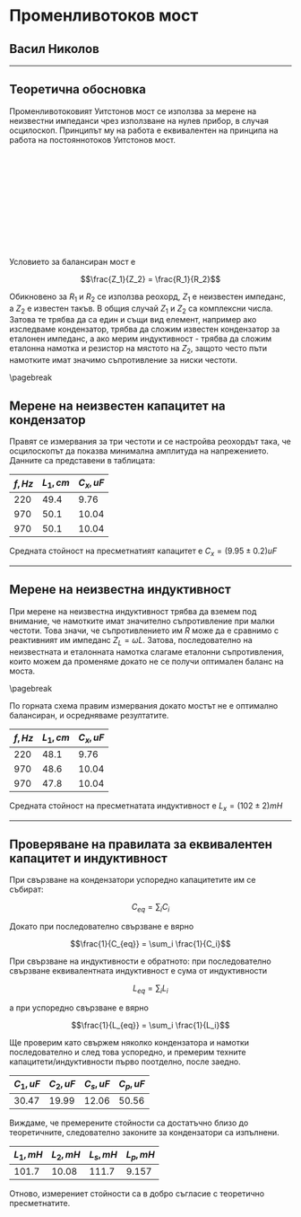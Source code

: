 # Променливотоков мост
## Васил Николов

---

## Теоретична обосновка

Променливотоковият Уитстонов мост се използва за мерене на неизвестни импеданси чрез използване на нулев прибор, в случая осцилоскоп. Принципът му на работа е еквивалентен на принципа на работа на постояннотоков Уитстонов мост. 

&nbsp;

&nbsp;

&nbsp;

&nbsp;

&nbsp;

&nbsp;

Условието за балансиран мост е 

$$\frac{Z_1}{Z_2} = \frac{R_1}{R_2}$$

Обикновено за $R_1$ и $R_2$ се използва реохорд, $Z_1$ e неизвестен импеданс, а $Z_2$ е известен такъв. В общия случай $Z_1$ и $Z_2$ са комплексни числа. Затова те трябва да са един и същи вид елемент, например ако изследваме кондензатор, трябва да сложим известен кондензатор за еталонен импеданс, а ако мерим индуктивност - трябва да сложим еталонна намотка и резистор на мястото на $Z_2$, защото често пъти намотките имат значимо съпротивление за ниски честоти. 

\pagebreak

## Мерене на неизвестен капацитет на кондензатор

Правят се измервания за три честоти и се настройва реохордът така, че осцилоскопът да показва минимална амплитуда на напрежението. Данните са представени в таблицата:

| $f, Hz$ | $L_1, cm$ | $C_x, uF$ |
|---------|-----------|------------
| 220     | 49.4      | 9.76      |
| 970     | 50.1      | 10.04     |
| 970     | 50.1      | 10.04     |

Средната стойност на пресметнатият капацитет е $C_x = (9.95 \pm 0.2) uF$

---

## Мерене на неизвестна индуктивност

При мерене на неизвестна индуктивност трябва да вземем под внимание, че намотките имат значително съпротивление при малки честоти. Това значи, че съпротивлението им $R$ може да е сравнимо с реактивният им импеданс $Z_L = \omega L$. Затова, последователно на неизвестната и еталонната намотка слагаме еталонни съпротивления, които можем да променяме докато не се получи оптимален баланс на моста.

\pagebreak

По горната схема правим измервания докато мостът не е оптимално балансиран, и осредняваме резултатите. 

| $f, Hz$ | $L_1, cm$ | $C_x, uF$ |
|---------|-----------|------------
| 220     | 48.1      | 9.76      |
| 970     | 48.6      | 10.04     |
| 970     | 47.8      | 10.04     |

Средната стойност на пресметнатата индуктивност е $L_x = (102 \pm 2) mH$

---

## Проверяване на правилата за еквивалентен капацитет и индуктивност

При свързване на кондензатори успоредно капацитетите им се събират:

$$C_{eq} = \sum_i C_i$$

Докато при последователно свързване е вярно 

$$\frac{1}{C_{eq}} = \sum_i \frac{1}{C_i}$$

При свързване на индуктивности е обратното: при последователно свързване еквивалентната индуктивност е сума от индуктивности

$$L_{eq} = \sum_i L_i$$

а при успоредно свързване е вярно 

$$\frac{1}{L_{eq}} = \sum_i \frac{1}{L_i}$$

Ще проверим като свържем няколко кондензатора и намотки последователно и след това успоредно, и премерим техните капацитети/индуктивности първо поотделно, после заедно. 

| $C_1, uF$ | $C_2, uF$ | $C_s, uF$ | $C_p, uF$ |
| --------- | --------- | --------- | --------- |
| 30.47     | 19.99     | 12.06     | 50.56     |

Виждаме, че премерените стойности са достатъчно близо до теоретичните, следователно законите за кондензатори са изпълнени. 

| $L_1, mH$ | $L_2, mH$ | $L_s, mH$ | $L_p, mH$ |
| --------- | --------- | --------- | --------- |
| 101.7     | 10.08     | 111.7     | 9.157     |

Отново, измерениет стойности са в добро съгласие с теоретично пресметнатите.

